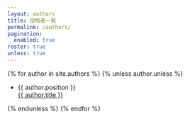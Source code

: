 ```yaml
---
layout: authors
title: 投稿者一覧
permalink: /authors/
pagination: 
  enabled: true
roster: true
unless: true
---
```

<div class="about-dl">
  {% for author in site.authors %}
  {% unless author.unless %}
  <ul>
    <li class="roster">
      <span class="meta">{{ author.position }}</span><br /><a href="{{ author.url }}">{{ author.title }}</a>
    </li>
  </ul>
  {% endunless %}
  {% endfor %}
</div>
